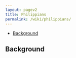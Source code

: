 ```yaml
---
layout: pagev2
title: Philippians
permalink: /wiki/philippians/
---
```

- [Background](#background)

## Background

